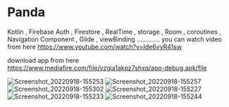 # Panda
Kotlin , Firebase Auth , Firestore , RealTime , storage , Room , coroutines , Navigation Component , Glide , viewBinding .............  you can watch video from here https://www.youtube.com/watch?v=Ide6vyR41sw

download app from here
https://www.mediafire.com/file/vzgia1akpz7shxq/app-debug.apk/file

![Screenshot_20220918-155253](https://user-images.githubusercontent.com/108500575/190910537-5e8f1931-1414-4740-826a-b87a70b8b162.png)
![Screenshot_20220918-155257](https://user-images.githubusercontent.com/108500575/190910544-f8aef237-5784-4730-873c-d32e1f579b93.png)
![Screenshot_20220918-155302](https://user-images.githubusercontent.com/108500575/190910546-22bdd6db-a591-4164-929e-509dd91b7c66.png)
![Screenshot_20220918-155227](https://user-images.githubusercontent.com/108500575/190910547-bf868f82-477d-47b9-b0a5-8fd362216b09.png)
![Screenshot_20220918-155233](https://user-images.githubusercontent.com/108500575/190910551-b92d433a-96e1-4e4e-9b54-50fe9e49b375.png)
![Screenshot_20220918-155244](https://user-images.githubusercontent.com/108500575/190910557-9eac98ee-06ba-45ae-bf06-48b2e9b6c628.png)
